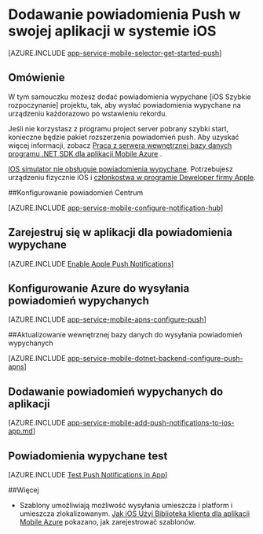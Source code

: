 <properties
    pageTitle="Dodawanie powiadomienia Push w systemie iOS aplikacji z aplikacji Mobile Azure"
    description="Dowiedz się, jak używać aplikacji Mobile Azure do wysyłania powiadomień wypychanych do aplikacji w systemie iOS."
    services="app-service\mobile"
    documentationCenter="ios"
    manager="yochayk"
    editor=""
    authors="ysxu"/>

<tags
    ms.service="app-service-mobile"
    ms.workload="mobile"
    ms.tgt_pltfrm="mobile-ios"
    ms.devlang="objective-c"
    ms.topic="article"
    ms.date="10/10/2016"
    ms.author="yuaxu"/>


# <a name="add-push-notifications-to-your-ios-app"></a>Dodawanie powiadomienia Push w swojej aplikacji w systemie iOS

[AZURE.INCLUDE [app-service-mobile-selector-get-started-push](../../includes/app-service-mobile-selector-get-started-push.md)]

## <a name="overview"></a>Omówienie
W tym samouczku możesz dodać powiadomienia wypychane [iOS Szybkie rozpoczynanie] projektu, tak, aby wysłać powiadomienia wypychane na urządzeniu każdorazowo po wstawieniu rekordu.

Jeśli nie korzystasz z programu project server pobrany szybki start, konieczne będzie pakiet rozszerzenia powiadomień push. Aby uzyskać więcej informacji, zobacz [Praca z serwera wewnętrznej bazy danych programu .NET SDK dla aplikacji Mobile Azure](app-service-mobile-dotnet-backend-how-to-use-server-sdk.md) .

[IOS simulator nie obsługuje powiadomienia wypychane](https://developer.apple.com/library/ios/documentation/IDEs/Conceptual/iOS_Simulator_Guide/TestingontheiOSSimulator.html). Potrzebujesz urządzeniu fizycznie iOS i [członkostwa w programie Deweloper firmy Apple](https://developer.apple.com/programs/ios/).

##<a name="configure-hub"></a>Konfigurowanie powiadomień Centrum

[AZURE.INCLUDE [app-service-mobile-configure-notification-hub](../../includes/app-service-mobile-configure-notification-hub.md)]

## <a id="register"></a>Zarejestruj się w aplikacji dla powiadomienia wypychane

[AZURE.INCLUDE [Enable Apple Push Notifications](../../includes/enable-apple-push-notifications.md)]

## <a name="configure-azure-to-send-push-notifications"></a>Konfigurowanie Azure do wysyłania powiadomień wypychanych

[AZURE.INCLUDE [app-service-mobile-apns-configure-push](../../includes/app-service-mobile-apns-configure-push.md)]

##<a id="update-server"></a>Aktualizowanie wewnętrznej bazy danych do wysyłania powiadomień wypychanych

[AZURE.INCLUDE [app-service-mobile-dotnet-backend-configure-push-apns](../../includes/app-service-mobile-dotnet-backend-configure-push-apns.md)]

## <a id="add-push"></a>Dodawanie powiadomień wypychanych do aplikacji

[AZURE.INCLUDE [app-service-mobile-add-push-notifications-to-ios-app.md](../../includes/app-service-mobile-add-push-notifications-to-ios-app.md)]

## <a id="test"></a>Powiadomienia wypychane test

[AZURE.INCLUDE [Test Push Notifications in App](../../includes/test-push-notifications-in-app.md)]

##<a id="more"></a>Więcej

* Szablony umożliwiają możliwość wysyłania umieszcza i platform i umieszcza zlokalizowanym. [Jak iOS Użyj Biblioteka klienta dla aplikacji Mobile Azure](app-service-mobile-ios-how-to-use-client-library.md#templates) pokazano, jak zarejestrować szablonów.

<!-- Anchors.  -->

<!-- Images. -->

<!-- URLs. -->
[Szybki start systemu iOS]: app-service-mobile-ios-get-started.md
